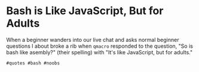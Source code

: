 # Bash is Like JavaScript, But for Adults

When a beginner wanders into our live chat and asks normal beginner
questions I about broke a rib when `qmacro` responded to the question,
"So is bash like asembly?" (their spelling) with "It's like JavaScript,
but for adults."

    #quotes #bash #noobs
